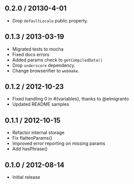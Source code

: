 0.2.0 / 20130-4-01
------------------

* Drop `defaultLocale` public property.


0.1.3 / 2013-03-19
------------------

* Migrated tests to mocha
* Fixed docs errors
* Added params check to `getCompiledData()`
* Drop `underscore` dependency.
* Change browserifier to `webmake`.


0.1.2 / 2012-10-23
------------------

* Fixed handling 0 in #{variables}, thanks to @elmigranto
* Updated README samples


0.1.1 / 2012-10-15
------------------

* Refactor internal storage
* Fix flattenParams()
* Improved error reporting on missing params
* Add hasPhrase()


0.1.0 / 2012-08-14
------------------

* Initial release
